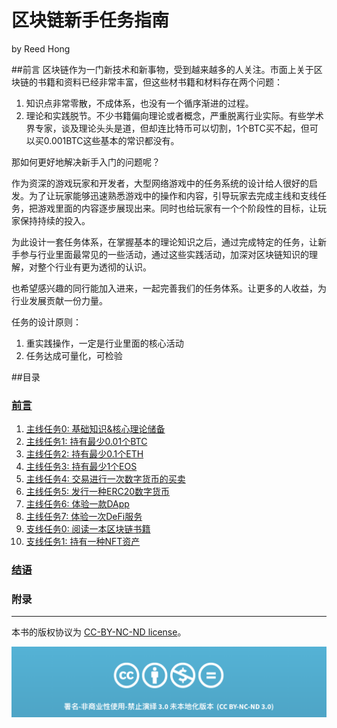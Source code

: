 # 区块链新手任务指南

by Reed Hong

##前言
区块链作为一门新技术和新事物，受到越来越多的人关注。市面上关于区块链的书籍和资料已经非常丰富，但这些材书籍和材料存在两个问题：
1. 知识点非常零散，不成体系，也没有一个循序渐进的过程。
2. 理论和实践脱节。不少书籍偏向理论或者概念，严重脱离行业实际。有些学术界专家，谈及理论头头是道，但却连比特币可以切割，1个BTC买不起，但可以买0.001BTC这些基本的常识都没有。
   
那如何更好地解决新手入门的问题呢？

作为资深的游戏玩家和开发者，大型网络游戏中的任务系统的设计给人很好的启发。为了让玩家能够迅速熟悉游戏中的操作和内容，引导玩家去完成主线和支线任务，把游戏里面的内容逐步展现出来。同时也给玩家有一个个阶段性的目标，让玩家保持持续的投入。

为此设计一套任务体系，在掌握基本的理论知识之后，通过完成特定的任务，让新手参与行业里面最常见的一些活动，通过这些实践活动，加深对区块链知识的理解，对整个行业有更为透彻的认识。

也希望感兴趣的同行能加入进来，一起完善我们的任务体系。让更多的人收益，为行业发展贡献一份力量。

任务的设计原则：
1. 重实践操作，一定是行业里面的核心活动
2. 任务达成可量化，可检验


##目录

### [前言](README.md)

1. [主线任务0: 基础知识&核心理论储备](MainTask.0.md)
2. [主线任务1: 持有最少0.01个BTC](MainTask.1.md)
3. [主线任务2: 持有最少0.1个ETH](MainTask.2.md)
4. [主线任务3: 持有最少1个EOS](MainTask.3.md)
5. [主线任务4: 交易进行一次数字货币的买卖](MainTask.4.md)
6. [主线任务5: 发行一种ERC20数字货币](MainTask.5.md)
7. [主线任务6: 体验一款DApp](MainTask.6.md)
8. [主线任务7: 体验一次DeFi服务](MainTask.7.md)
9. [支线任务0: 阅读一本区块链书籍](BranchTask.0.md)
10. [支线任务1: 持有一种NFT资产](BranchTask.1.md)

### [结语](Final.md)

### 附录

-----



本书的版权协议为 [CC-BY-NC-ND license](https://creativecommons.org/licenses/by-nc-nd/3.0/deed.zh)。

![CC-BY-NC-ND](images/CC-BY-NC-ND.png?raw=true)



